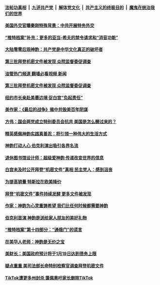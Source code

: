 ####  [法轮功真相](../../../../basic/blob/master/README.md?t=01190012) &nbsp;|&nbsp; [九评共产党](../../../../9ping.md/blob/master/README.md?t=01190012) &nbsp;|&nbsp; [解体党文化](../../../../jtdwh.md/blob/master/README.md?t=01190012)  &nbsp;|&nbsp; [共产主义的终极目的](../../../../gczydzjmd.md/blob/master/README.md?t=01190012) &nbsp;|&nbsp; [魔鬼在统治我们的世界](../../../../mgztzwmdsj.md/blob/master/README.md?t=01190012) 

#### [美国外交官曝秦刚特殊背景：中共开展特务外交](../pages/soh6/688191.md?t=01190012) 
#### [“推特档案”补充：更多的亚当-希夫的禁令请求和“消音功能”](../pages/soh6/688026.md?t=01190012) 
#### [大陆零零后观神韵：共产党是中华文化真正的破坏者](../pages/soh6/688104.md?t=01190012) 
#### [第三批拜登机密文件被发现 众院监督委促调查](../pages/soh6/688068.md?t=01190012) 
#### [油管热门频道 翻墙必看视频 新闻](http://129.146.143.75:81/youtube.html?01190012)
#### [第三批拜登机密文件被发现 众院监督委促调查](../pages/soh6/688068.md?t=01190012) 
#### [纽约市长亲赴美墨边境 促白宫“负起责任”](../pages/soh6/688077.md?t=01190012) 
#### [美作家：《最后的战争》揭中共毁美百年阴谋](../pages/soh6/687990.md?t=01190012) 
#### [方伟：国会两党成立特别委员会抗共 美国是怎么醒过来的？](../pages/soh6/687975.md?t=01190012) 
#### [精英感佩神韵实践真善忍：将引领一种伟大的生活方式](../pages/soh6/687888.md?t=01190012) 
#### [神韵打动人心 伯克利演出吸引各界名流 ](../pages/soh6/687804.md?t=01190012) 
#### [退休图书馆设计师：超级爱神韵 传递改变世界的信息](../pages/soh6/687801.md?t=01190012) 
#### [白宫未及时公开拜登“机密文件”真相 民主党人：感到沮丧](../pages/soh6/687750.md?t=01190012) 
#### [为提高销量 特斯拉在欧美降价](../pages/soh6/687681.md?t=01190012) 
#### [拜登“机密文件”事件持续发酵 更多文件被发现](../pages/soh6/687654.md?t=01190012) 
#### [作家：神韵为心灵重铸希望 我们比任何时候都需要神韵](../pages/soh6/687648.md?t=01190012) 
#### [伯克利首演 神韵是送给家人朋友的美好礼物](../pages/soh6/687630.md?t=01190012) 
#### [“推特档案”第十四部分：“通俄门”的谎言](../pages/soh6/687606.md?t=01190012) 
#### [在美华人老师：神韵是无价之宝](../pages/soh6/687603.md?t=01190012) 
#### [美财长：美国政府预计将于1月19日达到债务上限](../pages/soh6/687465.md?t=01190012) 
#### [疑点重重 美司法部长命特别检察官调查拜登机密文件](../pages/soh6/687429.md?t=01190012) 
#### [TikTok遭更多州封杀 蓬佩奥吁家长删除TikTok](../pages/soh6/687426.md?t=01190012) 
<img src='http://gfw-breaker.win/goodnews/indexes/soh6.md' width='0px' height='0px'/>
